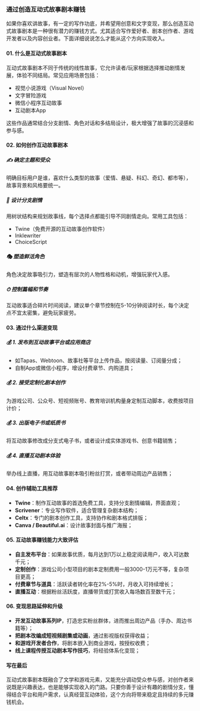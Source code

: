 ### 通过创造互动式故事剧本赚钱

如果你喜欢讲故事，有一定的写作功底，并希望用创意和文字变现，那么创造互动式故事剧本是一种很有潜力的赚钱方式。尤其适合写作爱好者、剧本创作者、游戏开发者以及内容创业者。下面详细说说怎么才能从这个方向实现收入。

#### 01. 什么是互动式故事剧本

互动式故事剧本不同于传统的线性故事，它允许读者/玩家根据选择推动剧情发展，体验不同结局。常见应用场景包括：

- 视觉小说游戏（Visual Novel）
- 文字冒险游戏
- 微信小程序互动故事
- 互动剧本App

这些作品通常结合分支剧情、角色对话和多结局设计，极大增强了故事的沉浸感和参与感。

#### 02. 如何创作互动故事剧本

##### ✍️ 确定主题和受众

明确目标用户是谁，喜欢什么类型的故事（爱情、悬疑、科幻、奇幻、都市等），故事背景和风格要统一。

##### 📖 设计分支剧情

用树状结构来规划故事线，每个选择点都能引导不同剧情走向。常用工具包括：

- Twine（免费开源的互动故事创作软件）
- Inklewriter
- ChoiceScript

##### 🎭 塑造鲜活角色

角色决定故事吸引力，塑造有层次的人物性格和动机，增强玩家代入感。

##### ⏱ 控制篇幅和节奏

互动故事适合碎片时间阅读，建议单个章节控制在5-10分钟阅读时长，每个决定点不宜太密集，避免玩家疲劳。

#### 03. 通过什么渠道变现

##### 💰 1. 发布到互动故事平台或应用商店

- 如Tapas、Webtoon、故事社等平台上传作品，按阅读量、订阅量分成；
- 自制App或微信小程序，增设付费章节、内购道具；

##### 💰 2. 接受定制化剧本创作

为游戏公司、公众号、短视频账号、教育培训机构量身定制互动脚本，收费按项目计价；

##### 💰 3. 出版电子书或纸质书

将互动故事修改成分支式电子书，或者设计成实体游戏书、创意书籍销售；

##### 💰 4. 直播互动剧本体验

举办线上直播，用互动故事剧本吸引粉丝打赏，或者带动周边产品销售；

#### 04. 创作辅助工具推荐

- **Twine**：制作互动故事的首选免费工具，支持分支剧情编辑，界面直观；
- **Scrivener**：专业写作软件，适合管理复杂剧本结构；
- **Celtx**：专门的剧本创作工具，支持协作和剧本格式排版；
- **Canva / Beautiful.ai**：设计故事封面与推广海报；

#### 05. 互动故事赚钱能力大致评估

- **自主发布平台**：如果故事优质，每月达到1万以上稳定阅读用户，收入可达数千元；
- **定制创作**：游戏公司小型项目的剧本定制费用一般3000-1万元不等，复杂项目更高；
- **付费章节与道具**：活跃读者转化率在2%-5%时，月收入可持续增长；
- **直播互动**：根据粉丝活跃度，直播带货或打赏收入每场数百至数千元；

#### 06. 变现思路延伸和升级

- **开发互动故事系列IP**，打造忠实粉丝群体，进而推出周边产品（手办、周边书籍等）；
- **把剧本改编成短视频剧集或动画**，通过影视版权获得收益；
- **和游戏开发者合作**，将剧本嵌入到商业游戏，按授权收费；
- **线上课程传授互动剧本写作技巧**，将经验体系化变现；

#### 写在最后

互动式故事剧本既融合了文学和游戏元素，又能充分调动受众参与感，对创作者来说既是兴趣表达，也是能够实现收入的门路。只要你善于设计有趣的剧情分支，懂得结合平台和用户需求，认真经营互动体验，这个方向将带来稳定且持续的多元赚钱机会。
